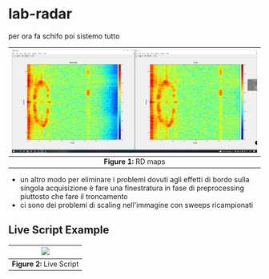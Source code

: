 # lab-radar

per ora fa schifo poi sistemo tutto

<div align="center">
  
| ![](https://github.com/mandugo/lab-radar/blob/7ce2d79bc4291c390a4e810246698be8a77a9bb1/rdtest.jpg) |
|:-------------------------:|
|**Figure 1:** RD maps|

</div>

- un altro modo per eliminare i problemi dovuti agli effetti di bordo sulla singola acquisizione è fare una finestratura in fase di preprocessing piuttosto che fare il troncamento
- ci sono dei problemi di scaling nell'immagine con sweeps ricampionati

## Live Script Example

| ![](https://github.com/mandugo/lab-radar/blob/6720aa4fdf17bb1b7b76ad0bff9733252f373fef/test.png) |
|:-------------------------:|
|**Figure 2:** Live Script|
